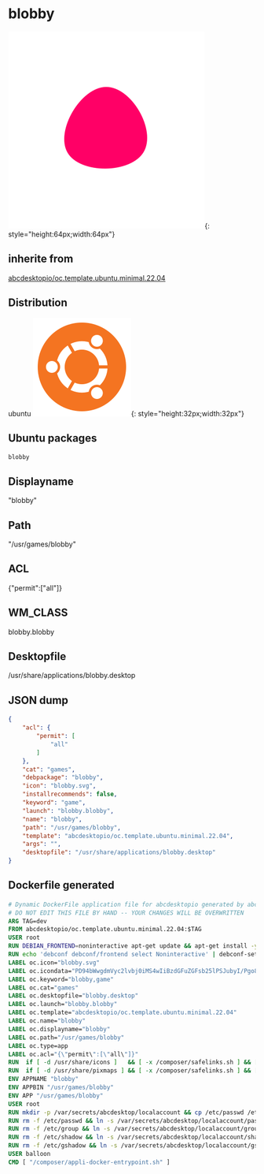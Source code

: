 # blobby
![blobby.svg](icons/blobby.svg){: style="height:64px;width:64px"}
## inherite from
[abcdesktopio/oc.template.ubuntu.minimal.22.04](../abcdesktopio/oc.template.ubuntu.minimal.22.04.md)
## Distribution
ubuntu ![ubuntu](icons/ubuntu.svg){: style="height:32px;width:32px"}
## Ubuntu packages
```
blobby
```
## Displayname
"blobby"
## Path
"/usr/games/blobby"
## ACL
{"permit":["all"]}
## WM_CLASS
blobby.blobby
## Desktopfile
/usr/share/applications/blobby.desktop
## JSON dump

```json
{
    "acl": {
        "permit": [
            "all"
        ]
    },
    "cat": "games",
    "debpackage": "blobby",
    "icon": "blobby.svg",
    "installrecommends": false,
    "keyword": "game",
    "launch": "blobby.blobby",
    "name": "blobby",
    "path": "/usr/games/blobby",
    "template": "abcdesktopio/oc.template.ubuntu.minimal.22.04",
    "args": "",
    "desktopfile": "/usr/share/applications/blobby.desktop"
}
```

## Dockerfile generated

```dockerfile
# Dynamic DockerFile application file for abcdesktopio generated by abcdesktopio/oc.apps/make.js
# DO NOT EDIT THIS FILE BY HAND -- YOUR CHANGES WILL BE OVERWRITTEN
ARG TAG=dev
FROM abcdesktopio/oc.template.ubuntu.minimal.22.04:$TAG
USER root
RUN DEBIAN_FRONTEND=noninteractive apt-get update && apt-get install -y  --no-install-recommends blobby && apt-get clean
RUN echo 'debconf debconf/frontend select Noninteractive' | debconf-set-selections
LABEL oc.icon="blobby.svg"
LABEL oc.icondata="PD94bWwgdmVyc2lvbj0iMS4wIiBzdGFuZGFsb25lPSJubyI/Pgo8c3ZnIHZpZXdCb3g9IjAgMCAyMDAgMjAwIiB4bWxucz0iaHR0cDovL3d3dy53My5vcmcvMjAwMC9zdmciPgogIDxwYXRoIGZpbGw9IiNGRjAwNjYiIGQ9Ik0zNy45LDIyLjRDMjQuOCw0NC42LC0yNyw0NSwtMzkuNywyM0MtNTIuNCwxLC0yNi4yLC00My40LC0wLjQsLTQzLjZDMjUuNSwtNDMuOCw1MSwwLjIsMzcuOSwyMi40WiIgdHJhbnNmb3JtPSJ0cmFuc2xhdGUoMTAwIDEwMCkiIC8+Cjwvc3ZnPgo="
LABEL oc.keyword="blobby,game"
LABEL oc.cat="games"
LABEL oc.desktopfile="blobby.desktop"
LABEL oc.launch="blobby.blobby"
LABEL oc.template="abcdesktopio/oc.template.ubuntu.minimal.22.04"
LABEL oc.name="blobby"
LABEL oc.displayname="blobby"
LABEL oc.path="/usr/games/blobby"
LABEL oc.type=app
LABEL oc.acl="{\"permit\":[\"all\"]}"
RUN  if [ -d /usr/share/icons ]   && [ -x /composer/safelinks.sh ] && [ -d /usr/share/icons   ];  then cd /usr/share/icons;    /composer/safelinks.sh; fi 
RUN  if [ -d /usr/share/pixmaps ] && [ -x /composer/safelinks.sh ] && [ -d /usr/share/pixmaps ];  then cd /usr/share/pixmaps;  /composer/safelinks.sh; fi 
ENV APPNAME "blobby"
ENV APPBIN "/usr/games/blobby"
ENV APP "/usr/games/blobby"
USER root
RUN mkdir -p /var/secrets/abcdesktop/localaccount && cp /etc/passwd /etc/group /etc/shadow /var/secrets/abcdesktop/localaccount
RUN rm -f /etc/passwd && ln -s /var/secrets/abcdesktop/localaccount/passwd /etc/passwd
RUN rm -f /etc/group && ln -s /var/secrets/abcdesktop/localaccount/group  /etc/group
RUN rm -f /etc/shadow && ln -s /var/secrets/abcdesktop/localaccount/shadow /etc/shadow
RUN rm -f /etc/gshadow && ln -s /var/secrets/abcdesktop/localaccount/gshadow /etc/gshadow
USER balloon
CMD [ "/composer/appli-docker-entrypoint.sh" ]

```

